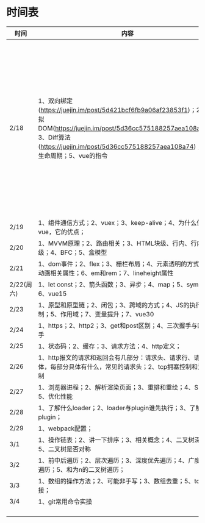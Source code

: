 # 时间表

| 时间       | 内容                                                         | 完成 | 备注                                                         |
| ---------- | ------------------------------------------------------------ | ---- | ------------------------------------------------------------ |
| 2/18       | 1、双向绑定(https://juejin.im/post/5d421bcf6fb9a06af23853f1)；2、虚拟DOM(https://juejin.im/post/5d36cc575188257aea108a74)；3、Diff算法(https://juejin.im/post/5d36cc575188257aea108a74)；4、生命周期；5、vue的指令 | 80%  | v-model本质上是 :value和v-on的结合体，就是绑定他的value,通过v-on触发，从而更新数据 |
| 2/19       | 1、组件通信方式；2、vuex；3、keep-alive；4、为什么使用vue，它的优点； |  75%    |                                                              |
| 2/20       | 1、MVVM原理；2、路由相关；3、HTML块级、行内、行内块级；4、BFC；5、盒模型 |      |                                                              |
| 2/21       | 1、dom事件；2、flex；3、栅栏布局；4、元素透明的方式；5、动画相关属性；6、em和rem；7、lineheight属性 |      |                                                              |
| 2/22(周六) | 1、let const；2、箭头函数；3、异步；4、map；5、symbol；6、vue15 |      |                                                              |
| 2/23       | 1、原型和原型链；2、闭包；3、跨域的方式；4、JS的执行机制；5、作用域；7、变量提升；7、vue30 |      |                                                              |
| 2/24       | 1、https；2、http2；3、get和post区别；4、三次握手与四次挥手  |      |                                                              |
| 2/25       | 1、状态码；2、缓存；3、请求方法；4、http定义；               |      |                                                              |
| 2/26       | 1、http报文的请求和返回会有几部分：请求头、请求行、请求体，每部分具体有什么，常见的请求头；2、tcp拥塞控制和流量控制 |      |                                                              |
| 2/27       | 1、浏览器进程；2、解析渲染页面；3、重排和重绘；4、SEO；5、优化性能 |      |                                                              |
| 2/28       | 1、了解什么loader；2、loader与plugin谁先执行；3、了解什么plugin； |      |                                                              |
| 2/29       | 1、webpack配置；                                             |      |                                                              |
| 3/1        | 1、操作链表；2、讲一下排序；3、相关概念；4、二叉树深度；5、二叉树是否对称 |      |                                                              |
| 3/2        | 1、前中后遍历；2、层次遍历；3、深度优先遍历；4、广度优先遍历；5、和为n的二叉树遍历； |      |                                                              |
| 3/3        | 1、数组的操作方法；2、可能非手写；3、数组去重；5、tcp长连接； |      |                                                              |
| 3/4        | 1、git常用命令实操                                           |      |                                                              |
|            |                                                              |      |                                                              |
|            |                                                              |      |                                                              |
|            |                                                              |      |                                                              |
|            |                                                              |      |                                                              |



